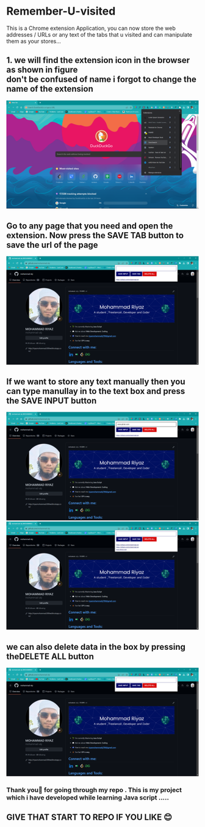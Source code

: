# Remember-U-visited
This is a Chrome extension Application, you can now store the web addresses / URLs or any text of the tabs that u visited and can manipulate them as your stores...


<h2>1. we will find the extension icon in the browser as shown in figure <br>
don't be confused of name i forgot to change the name of the extension</h2>
<img alt="step1" src="image1.png">

<h2>Go to any page that you need and open the extension. Now press the <b>SAVE TAB</b> button to save the url of the page</h2>
<img alt="step1" src="image3.png">

<h2>If we want to store any text manually then you can type manullay in to the text box and press the <b>SAVE INPUT</b> button</h2>
<img alt="step1" src="image4.png">
<img alt="step1" src="image5.png">

<h2>we can also delete data in the box by pressing the<b>DELETE ALL</b> button</h2>
<img alt="step1" src="image2.png">

<h3><b>Thank you🫡</b> for going through my repo . This is my project which i have developed while learning Java script .....</h3>

<h2>GIVE THAT START TO REPO IF YOU LIKE 😊</h2>


